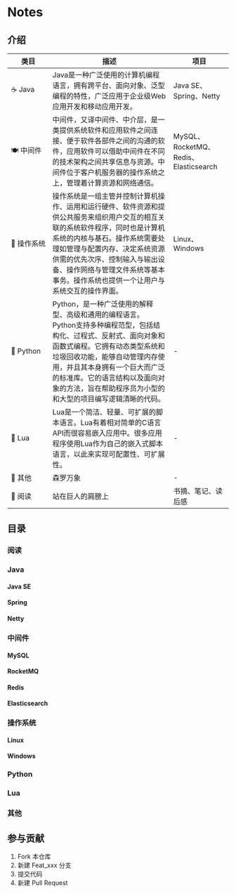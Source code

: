 # Notes

## 介绍

|  类目   | 描述  | 项目 |
|  ----  | ----  |----|
| <span style="white-space:nowrap">☕ Java</span> | Java是一种广泛使用的计算机编程语言，拥有跨平台、面向对象、泛型编程的特性，广泛应用于企业级Web应用开发和移动应用开发。 | Java SE、Spring、Netty |
| <span style="white-space:nowrap">🍽 中间件</span> | 中间件，又译中间件、中介层，是一类提供系统软件和应用软件之间连接、便于软件各部件之间的沟通的软件，应用软件可以借助中间件在不同的技术架构之间共享信息与资源。中间件位于客户机服务器的操作系统之上，管理着计算资源和网络通信。 | MySQL、RocketMQ、Redis、Elasticsearch |
| <span style="white-space:nowrap">🍳 操作系统</span> | 操作系统是一组主管并控制计算机操作、运用和运行硬件、软件资源和提供公共服务来组织用户交互的相互关联的系统软件程序，同时也是计算机系统的内核与基石。操作系统需要处理如管理与配置内存、决定系统资源供需的优先次序、控制输入与输出设备、操作网络与管理文件系统等基本事务。操作系统也提供一个让用户与系统交互的操作界面。 | Linux、Windows | 
| <span style="white-space:nowrap">🍖 Python</span> | Python，是一种广泛使用的解释型、高级和通用的编程语言。Python支持多种编程范型，包括结构化、过程式、反射式、面向对象和函数式编程。它拥有动态类型系统和垃圾回收功能，能够自动管理内存使用，并且其本身拥有一个巨大而广泛的标准库。它的语言结构以及面向对象的方法，旨在帮助程序员为小型的和大型的项目编写逻辑清晰的代码。 |- |
| <span style="white-space:nowrap">🍗 Lua</span> | Lua是一个简洁、轻量、可扩展的脚本语言。Lua有着相对简单的C语言API而很容易嵌入应用中。很多应用程序使用Lua作为自己的嵌入式脚本语言，以此来实现可配置性、可扩展性。 | - |
| <span style="white-space:nowrap">🍻 其他</span> | 森罗万象 | - |
| <span style="white-space:nowrap">🥗 阅读</span> | 站在巨人的肩膀上 | 书摘、笔记、读后感 |

## 目录

###  阅读

### Java

#### Java SE

#### Spring

#### Netty

### 中间件

#### MySQL

#### RocketMQ

#### Redis

#### Elasticsearch

### 操作系统

#### Linux

#### Windows

### Python

### Lua

### 其他

## 参与贡献

1.  Fork 本仓库
2.  新建 Feat_xxx 分支
3.  提交代码
4.  新建 Pull Request

